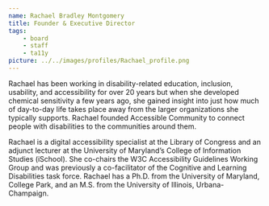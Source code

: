 ```yaml
---
name: Rachael Bradley Montgomery
title: Founder & Executive Director
tags:
    - board
    - staff
    - ta11y
picture: ../../images/profiles/Rachael_profile.png
---
```

Rachael has been working in disability-related education, inclusion, usability, and accessibility for over 20 years but when she developed chemical sensitivity a few years ago, she gained insight into just how much of day-to-day life takes place away from the larger organizations she typically supports. Rachael founded Accessible Community to connect people with disabilities to the communities around them.

Rachael is a digital accessibility specialist at the Library of Congress and an adjunct lecturer at the University of Maryland’s College of Information Studies (iSchool). She co-chairs the W3C Accessibility Guidelines Working Group and was previously a co-facilitator of the Cognitive and Learning Disabilities task force. Rachael has a Ph.D. from the University of Maryland, College Park, and an M.S. from the University of Illinois, Urbana-Champaign.